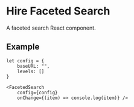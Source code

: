 # Hire Faceted Search

A faceted search React component.

## Example

	let config = {
		baseURL: "",
		levels: []
	}

	<FacetedSearch
		config={config}
		onChange={(item) => console.log(item)} />